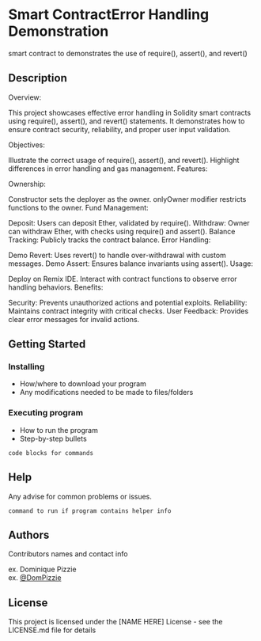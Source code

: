 # Smart ContractError Handling Demonstration

smart contract to demonstrates the use of require(), assert(), and revert()

## Description

Overview:

This project showcases effective error handling in Solidity smart contracts using require(), assert(), and revert() statements. It demonstrates how to ensure contract security, reliability, and proper user input validation.

Objectives:

Illustrate the correct usage of require(), assert(), and revert().
Highlight differences in error handling and gas management.
Features:

Ownership:

Constructor sets the deployer as the owner.
onlyOwner modifier restricts functions to the owner.
Fund Management:

Deposit: 
Users can deposit Ether, validated by require().
Withdraw: 
Owner can withdraw Ether, with checks using require() and assert().
Balance Tracking: 
Publicly tracks the contract balance.
Error Handling:

Demo Revert: Uses revert() to handle over-withdrawal with custom messages.
Demo Assert: Ensures balance invariants using assert().
Usage:

Deploy on Remix IDE.
Interact with contract functions to observe error handling behaviors.
Benefits:

Security: Prevents unauthorized actions and potential exploits.
Reliability: Maintains contract integrity with critical checks.
User Feedback: Provides clear error messages for invalid actions.

## Getting Started

### Installing

* How/where to download your program
* Any modifications needed to be made to files/folders

### Executing program

* How to run the program
* Step-by-step bullets
```
code blocks for commands
```

## Help

Any advise for common problems or issues.
```
command to run if program contains helper info
```

## Authors

Contributors names and contact info

ex. Dominique Pizzie  
ex. [@DomPizzie](https://twitter.com/dompizzie)


## License

This project is licensed under the [NAME HERE] License - see the LICENSE.md file for details
